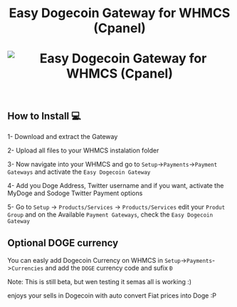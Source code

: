 <h1 align="center">
Easy Dogecoin Gateway for WHMCS (Cpanel)
<br><br>
<img src="https://dogegarden.com/img/whmcs.png" alt="Easy Dogecoin Gateway for WHMCS (Cpanel)"/>
<br><br>
</h1>

## How to Install 💻

1- Download and extract the Gateway

2- Upload all files to your WHMCS instalation folder

3- Now navigate into your WHMCS and go to ```Setup```->```Payments```->```Payment Gateways``` and activate the ```Easy Dogecoin Gateway```

4- Add you Doge Address, Twitter username and if you want, activate the MyDoge and Sodoge Twitter Payment options

5- Go to ```Setup``` -> ```Products/Services``` -> ```Products/Services``` edit your ```Produt Group``` and on the Available ```Payment Gateways```, check the ```Easy Dogecoin Gateway```

## Optional DOGE currency

You can easly add Dogecoin Currency on WHMCS in ```Setup```->```Payments```->```Currencies``` and add the ```DOGE``` currency code and sufix ```Ð```

Note: This is still beta, but wen testing it semas all is working :)

enjoys your sells in Dogecoin with auto convert Fiat prices into Doge :P

